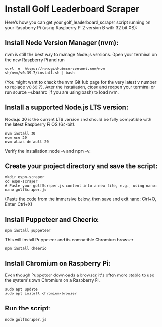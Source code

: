 # Install Golf Leaderboard Scraper

Here's how you can get your golf_leaderboard_scraper script running on your Raspberry Pi (using Raspberry Pi 2 version B with 32 bit OS):

## Install Node Version Manager (nvm):
nvm is still the best way to manage Node.js versions. Open your terminal on the new Raspberry Pi and run:

```curl -o- https://raw.githubusercontent.com/nvm-sh/nvm/v0.39.7/install.sh | bash```

(You might want to check the nvm GitHub page for the very latest v number to replace v0.39.7).
After the installation, close and reopen your terminal or run source ~/.bashrc (if you are using bash) to load nvm.

## Install a supported Node.js LTS version:
Node.js 20 is the current LTS version and should be fully compatible with the latest Raspberry Pi OS (64-bit).

```
nvm install 20
nvm use 20
nvm alias default 20
```
Verify the installation: node -v and npm -v.

## Create your project directory and save the script:

```
mkdir espn-scraper
cd espn-scraper
# Paste your golfScraper.js content into a new file, e.g., using nano:
nano golfScraper.js
```
(Paste the code from the immersive below, then save and exit nano: Ctrl+O, Enter, Ctrl+X)

## Install Puppeteer and Cheerio:

```npm install puppeteer```

This will install Puppeteer and its compatible Chromium browser.

```npm install cheerio```

## Install Chromium on Raspberry Pi:
Even though Puppeteer downloads a browser, it's often more stable to use the system's own Chromium on a Raspberry Pi.

```
sudo apt update
sudo apt install chromium-browser
```

## Run the script:

```node golfScraper.js```
